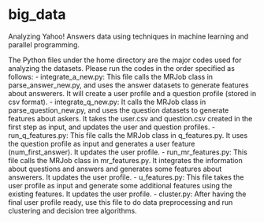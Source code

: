 # big_data
Analyzing Yahoo! Answers data using techniques in machine learning and parallel programming.

The Python files under the home directory are the major codes used for analyzing the datasets. Please run the codes in the order specified as follows:
    - integrate_a_new.py: This file calls the MRJob class in parse_answer_new.py, and uses the answer datasets to generate
    features about answerers. It will create a user profile and a question profile (stored in csv format).
    - integrate_q_new.py: It calls the MRJob class in parse_question_new.py, and uses the question datasets to generate features
    about askers. It takes the user.csv and question.csv created in the first step as input, and updates the user and question
    profiles.
    - run_q_features.py: This file calls the MRJob class in q_features.py. It uses the question profile as input and generates a
    user feature (num_first_answer). It updates the user profile.
    - run_mr_features.py: This file calls the MRJob class in mr_features.py. It integrates the information about questions and
    answers and generates some features about answerers. It updates the user profile.
    - u_features.py: This file takes the user profile as input and generate some additional features using the existing
    features. It updates the user profile.
    - cluster.py: After having the final user profile ready, use this file to do data preprocessing and run clustering and
    decision tree algorithms.

